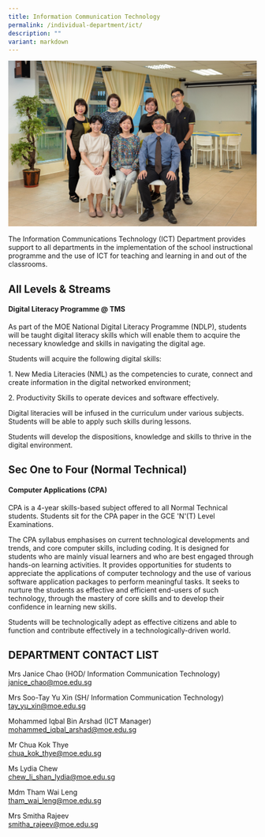 ```yaml
---
title: Information Communication Technology
permalink: /individual-department/ict/
description: ""
variant: markdown
---
```

![2022.03.23 Temasek Sec Department Photographs 8734.jpg](/images/20220323%20Temasek%20Sec%20Department%20Photographs%208734.jpg)  

The Information Communications Technology (ICT) Department provides support to all departments in the implementation of the school instructional programme and the use of ICT for teaching and learning in and out of the classrooms.  

## All Levels & Streams

#### Digital Literacy Programme @ TMS

As part of the MOE National Digital Literacy Programme (NDLP), students will be taught digital literacy skills which will enable them to acquire the necessary knowledge and skills in navigating the digital age.

Students will acquire the following digital skills:

1\. New Media Literacies (NML) as the competencies to curate, connect and create information in the digital networked environment;

2\. Productivity Skills to operate devices and software effectively.

Digital literacies will be infused in the curriculum under various subjects. Students will be able to apply such skills during lessons.  

Students will develop the dispositions, knowledge and skills to thrive in the digital environment.

  

## Sec One to Four (Normal Technical)

#### Computer Applications (CPA)

CPA is a 4-year skills-based subject offered to all Normal Technical students. Students sit for the CPA paper in the GCE 'N'(T) Level Examinations.

The CPA syllabus emphasises on current technological developments and trends, and core computer skills, including coding. It is designed for students who are mainly visual learners and who are best engaged through hands-on learning activities. It provides opportunities for students to appreciate the applications of computer technology and the use of various software application packages to perform meaningful tasks. It seeks to nurture the students as effective and efficient end-users of such technology, through the mastery of core skills and to develop their confidence in learning new skills.

Students will be technologically adept as effective citizens and able to function and contribute effectively in a technologically-driven world.

  

## DEPARTMENT CONTACT LIST


Mrs Janice Chao (HOD/ Information Communication Technology)  
janice_chao@moe.edu.sg  

Mrs Soo-Tay Yu Xin (SH/ Information Communication Technology) 
tay_yu_xin@moe.edu.sg  

Mohammed Iqbal Bin Arshad (ICT Manager)
mohammed_iqbal_arshad@moe.edu.sg
  
Mr Chua Kok Thye  
chua_kok_thye@moe.edu.sg

Ms Lydia Chew  
chew_li_shan_lydia@moe.edu.sg

Mdm Tham Wai Leng  
tham_wai_leng@moe.edu.sg

Mrs Smitha Rajeev  
smitha_rajeev@moe.edu.sg